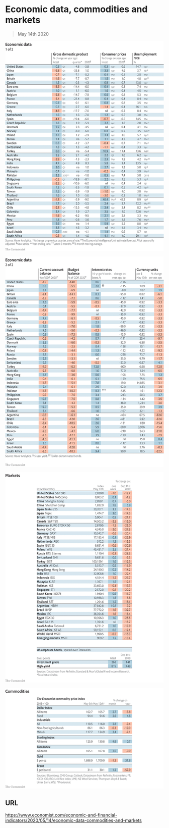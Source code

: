 # Economic data, commodities and markets

> May 14th 2020



![](./images/20200516_INT101.png)



![](./images/20200516_INT102.png)



![](./images/20200516_INT201.png)



![](./images/20200516_INT401.png)

## URL

https://www.economist.com/economic-and-financial-indicators/2020/05/14/economic-data-commodities-and-markets
